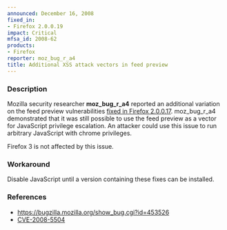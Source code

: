 ```yaml
---
announced: December 16, 2008
fixed_in:
- Firefox 2.0.0.19
impact: Critical
mfsa_id: 2008-62
products:
- Firefox
reporter: moz_bug_r_a4
title: Additional XSS attack vectors in feed preview
---
```


<h3>Description</h3>

<p>Mozilla security researcher <strong>moz_bug_r_a4</strong> reported
an additional variation on the feed preview vulnerabilities
<a href="mfsa2008-39.html">fixed in Firefox 2.0.0.17</a>.
moz_bug_r_a4 demonstrated that it was still possible to
use the feed preview as a vector for JavaScript privilege escalation.
An attacker could use this issue to run arbitrary JavaScript with
chrome privileges.</p>

<p class="note">Firefox 3 is not affected by this issue.</p>

<h3>Workaround</h3>

<p>Disable JavaScript until a version containing these fixes can be
installed.</p>

<h3>References</h3>

<ul>
  <li><a href="https://bugzilla.mozilla.org/show_bug.cgi?id=453526">https://bugzilla.mozilla.org/show_bug.cgi?id=453526</a></li>
  <li><a class="ex-ref" href="http://cve.mitre.org/cgi-bin/cvename.cgi?name=CVE-2008-5504">CVE-2008-5504</a></li>
</ul>



